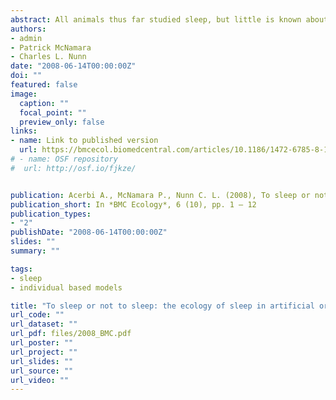 ```yaml
---
abstract: All animals thus far studied sleep, but little is known about the ecological factors that generate differences in sleep characteristics across species, such as total sleep duration or division of sleep into multiple bouts across the 24-hour period (i.e., monophasic or polyphasic sleep activity). Here we address these questions using an evolutionary agent-based model. The model is spatially explicit, with food and sleep sites distributed in two clusters on the landscape. Agents acquire food and sleep energy based on an internal circadian clock coded by 24 traits (one for each hour of the day) that correspond to "genes" that evolve by means of a genetic algorithm. These traits can assume three different values that specify the agents' behavior&#58; sleep (or search for a sleep site), eat (or search for a food site), or flexibly decide action based on relative levels of sleep energy and food energy. Individuals with higher fitness scores leave more offspring in the next generation of the simulation, and the model can therefore be used to identify evolutionarily adaptive circadian clock parameters under different ecological conditions. We systematically varied input parameters related to the number of food and sleep sites, the degree to which food and sleep sites overlap, and the rate at which food patches were depleted. Our results reveal that&#58; (1) the increased costs of traveling between more spatially separated food and sleep clusters select for monophasic sleep, (2) more rapid food patch depletion reduces sleep times, and (3) agents spend more time attempting to acquire the "rarer" resource, that is, the average time spent sleeping is positively correlated with the number of food patches and negatively correlated with the number of sleep patches. "Flexible" genes, in general, do not appear to be advantageous, though their arrangements in the agents' genome show characteristic patterns that suggest that selection acts on their distribution. Collectively, the output suggests that ecological factors can have striking effects on sleep patterns. Moreover, our results demonstrate that a simple model can produce clear and sensible patterns, thus allowing it to be used to investigate a wide range of questions concerning the ecology of sleep. Quantitative data presently are unavailable to test the model predictions directly, but patterns are consistent with comparative evidence from different species, and the model can be used to target ecological factors to investigate in future research.
authors:
- admin
- Patrick McNamara
- Charles L. Nunn
date: "2008-06-14T00:00:00Z"
doi: ""
featured: false
image:
  caption: ""
  focal_point: ""
  preview_only: false
links:
- name: Link to published version
  url: https://bmcecol.biomedcentral.com/articles/10.1186/1472-6785-8-10
# - name: OSF repository
#  url: http://osf.io/fjkze/


publication: Acerbi A., McNamara P., Nunn C. L. (2008), To sleep or not to sleep&#58; the ecology of sleep in artificial organisms, *BMC Ecology*, 6 (10), pp. 1 – 12
publication_short: In *BMC Ecology*, 6 (10), pp. 1 – 12
publication_types:
- "2"
publishDate: "2008-06-14T00:00:00Z"
slides: ""
summary: ""

tags:
- sleep
- individual based models

title: "To sleep or not to sleep: the ecology of sleep in artificial organisms"
url_code: ""
url_dataset: ""
url_pdf: files/2008_BMC.pdf
url_poster: ""
url_project: ""
url_slides: ""
url_source: ""
url_video: ""
---
```

